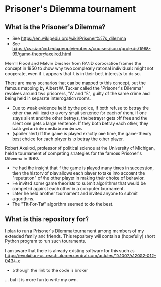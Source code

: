 # Prisoner's Dilemma tournament

## What is the Prisoner's Dilemma?
* See https://en.wikipedia.org/wiki/Prisoner%27s_dilemma
* See https://cs.stanford.edu/people/eroberts/courses/soco/projects/1998-99/game-theory/axelrod.html

Merrill Flood and Melvin Dresher from RAND corporation framed the concept in 1950 to show why two completely rational individuals might not cooperate, even if it appears that it is in their best interests to do so.

There are many scenarios that can be mapped to this concept, but the famous mapping by Albert W. Tucker called the "Prisoner's Dilemma" revolves around two prisoners, "A" and "B", guilty of the same crime and being held in separate interrogation rooms.
* Due to weak evidence held by the police, if both refuse to betray the other that will lead to a very small sentence for each of them. If one stays silent and the other betrays, the betrayer gets off free and the silent one gets a large sentence. If they both betray each other, they both get an intermediate sentence.
* (spoiler alert) If the game is played exactly one time, the game-theory best choice for each player is to betray the other player.

Robert Axelrod, professor of political science at the University of Michigan, held a tournament of competing strategies for the famous Prisoner's Dilemma in 1980.
* He had the insight that if the game is played many times in succession, then the history of play allows each player to take into account the "reputation" of the other player in making their choice of behavior.
* He invited some game theorists to submit algorithms that would be competed against each other in a computer tournament.
* Later he held another tournament and invited anyone to submit algorithms.
* The "Tit-For-Tat" algorithm seemed to do the best.

## What is this repository for?

I plan to run a Prisoner's Dilemma tournament among members of my extended family and friends. This repository will contain a (hopefully) short Python program to run such touraments.

I am aware that there is already existing software for this such as https://evolution-outreach.biomedcentral.com/articles/10.1007/s12052-012-0434-x
* although the link to the code is broken

... but it is more fun to write my own.
